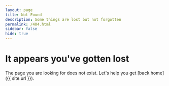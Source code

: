 ```yaml
---
layout: page
title: Not Found
description: Some things are lost but not forgotten
permalink: /404.html
sidebar: false
hide: true
---
```


# It appears you've gotten lost

The page you are looking for does not exist. Let's help you get [back home]({{ site.url }}).
